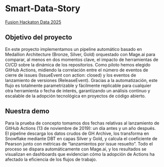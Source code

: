 # Smart-Data-Story
[Fusion Hackaton Data 2025](https://www.gdcfusion.org/)

## Objetivo del proyecto
En este proyecto implementamos un pipeline automático basado en Medallion Architecture (Bronze, Silver, Gold) orquestado con Mage.ai para comparar, al menos en dos momentos clave, el impacto de herramientas de CI/CD sobre la dinámica de los repositorios. Como piloto hemos elegido GitHub Actions, midiendo la correlación entre el número de eventos de cierre de issues (IssueEvent con action: closed) y los eventos de lanzamiento de versiones (ReleaseEvent). Gracias a la automatización, este flujo es totalmente parametrizable y fácilmente replicable para cualquier otra herramienta o fecha de interés, garantizando un análisis continuo y escalable de la adopción tecnológica en proyectos de código abierto.
## Nuestra demo
Para la prueba de concepto tomamos dos fechas relativas al lanzamiento de GitHub Actions (13 de noviembre de 2019): un día antes y un año después. El pipeline descarga los datos crudos de GH Archive, los transforma en Snowflake mediante DBT en capas Silver y Gold, y calcula el coeficiente de Pearson junto con métricas de “lanzamientos por issue resuelto”. Todo el proceso se dispara automáticamente con Mage.ai, y los resultados se visualizan en dashboards que evidencian cómo la adopción de Actions ha afectado la eficiencia de los flujos de trabajo.
